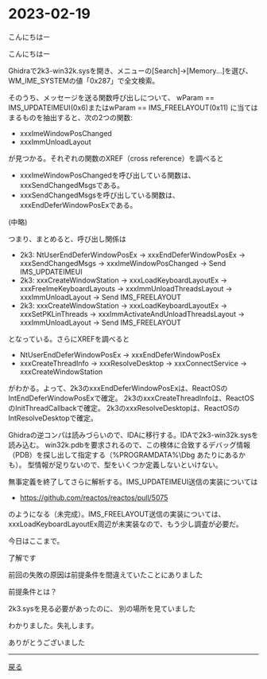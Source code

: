 # 2023-02-19

こんにちはー

こんにちはー

Ghidraで2k3-win32k.sysを開き、メニューの[Search]→[Memory...]を選び、
WM_IME_SYSTEMの値「0x287」で全文検索。

そのうち、メッセージを送る関数呼び出しについて、
wParam == IMS_UPDATEIMEUI(0x6)またはwParam == IMS_FREELAYOUT(0x11)
に当てはまるものを抽出すると、次の2つの関数:

- xxxImeWindowPosChanged
- xxxImmUnloadLayout

が見つかる。それぞれの関数のXREF（cross reference）を調べると

- xxxImeWindowPosChangedを呼び出している関数は、xxxSendChangedMsgsである。
- xxxSendChangedMsgsを呼び出している関数は、xxxEndDeferWindowPosExである。

(中略)

つまり、まとめると、呼び出し関係は

- 2k3: NtUserEndDeferWindowPosEx → xxxEndDeferWindowPosEx → xxxSendChangedMsgs → xxxImeWindowPosChanged → Send IMS_UPDATEIMEUI
- 2k3: xxxCreateWindowStation → xxxLoadKeyboardLayoutEx → xxxFreeImeKeyboardLayouts → xxxImmUnloadThreadsLayout → xxxImmUnloadLayout → Send IMS_FREELAYOUT
- 2k3: xxxCreateWindowStation → xxxLoadKeyboardLayoutEx → xxxSetPKLinThreads → xxxImmActivateAndUnloadThreadsLayout → xxxImmUnloadLayout → Send IMS_FREELAYOUT

となっている。さらにXREFを調べると

- NtUserEndDeferWindowPosEx → xxxEndDeferWindowPosEx
- xxxCreateThreadInfo → xxxResolveDesktop → xxxConnectService → xxxCreateWindowStation

がわかる。よって、2k3のxxxEndDeferWindowPosExは、ReactOSのIntEndDeferWindowPosExで確定。
2k3のxxxCreateThreadInfoは、ReactOSのInitThreadCallbackで確定。
2k3のxxxResolveDesktopは、ReactOSのIntResolveDesktopで確定。

Ghidraの逆コンパは読みづらいので、IDAに移行する。IDAで2k3-win32k.sysを読み込む。
win32k.pdbを要求されるので、この検体に合致するデバッグ情報（PDB）を探し出して指定する（%PROGRAMDATA%\Dbg あたりにあるかも）。
型情報が足りないので、型をいくつか定義しないといけない。

無事定義を終了してさらに解析する。IMS_UPDATEIMEUI送信の実装については

- https://github.com/reactos/reactos/pull/5075

のようになる（未完成）。IMS_FREELAYOUT送信の実装については、xxxLoadKeyboardLayoutEx周辺が未実装なので、もう少し調査が必要だ。

今日はここまで。

了解です

前回の失敗の原因は前提条件を間違えていたことにありました

前提条件とは？

2k3.sysを見る必要があったのに、
別の場所を見ていました

わかりました。失礼します。

ありがとうございました

---

[戻る](2023-02-12.md)
